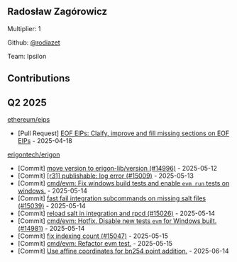 
## Radosław Zagórowicz
Multiplier: 1

Github: [@rodiazet](https://github.com/rodiazet)

Team: Ipsilon

## Contributions

## Q2 2025

[ethereum/eips](https://github.com/ethereum/eips)
* [Pull Request] [EOF EIPs: Claify, improve and fill missing sections on EOF EIPs](https://github.com/ethereum/EIPs/pull/9662) - 2025-04-18

[erigontech/erigon](https://github.com/erigontech/erigon)
* [Commit] [move version to erigon-lib/version (#14996)](https://github.com/erigontech/erigon/commit/00959b38b8e4d484eabffa027a42766e2e33ef08) - 2025-05-12
* [Commit] [[r31] publishable: log error  (#15009)](https://github.com/erigontech/erigon/commit/372a9be7861c077a9e74a6c02f82ea445a770b1f) - 2025-05-13
* [Commit] [cmd/evm: Fix windows build tests and enable `evm run` tests on windows.](https://github.com/erigontech/erigon/commit/3c9402ae8eeb3c0610a5c6f071dc85bc8de7373f) - 2025-05-14
* [Commit] [fast fail integration subcommands on missing salt files (#15039)](https://github.com/erigontech/erigon/commit/30040b1ad99c22444d78ebb46f23ae0ae6977e20) - 2025-05-14
* [Commit] [reload salt in integration and rpcd (#15026)](https://github.com/erigontech/erigon/commit/82a4741552a44a1b01fe3ceac8d693742bcc620a) - 2025-05-14
* [Commit] [cmd/evm: Hotfix. Disable new tests `evm` for Windows built. (#14981)](https://github.com/erigontech/erigon/commit/1057dc741c4932aa1f3be5985ef5d6b263b27577) - 2025-05-14
* [Commit] [fix indexing count (#15047)](https://github.com/erigontech/erigon/commit/21804ea77a411dd78b778df9e10a02bdcdd57218) - 2025-05-15
* [Commit] [cmd/evm: Refactor evm test.](https://github.com/erigontech/erigon/commit/c4333f9ca45254a291a557ee1a0be395072c64bb) - 2025-05-15
* [Commit] [Use affine coordinates for bn254 point addition.](https://github.com/erigontech/erigon/commit/38ac0d6c1e6ad13c990281aa5a51fe666a5a1203) - 2025-06-14
